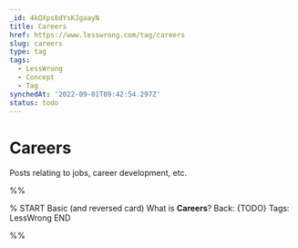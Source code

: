```yaml
---
_id: 4kQXps8dYsKJgaayN
title: Careers
href: https://www.lesswrong.com/tag/careers
slug: careers
type: tag
tags:
  - LessWrong
  - Concept
  - Tag
synchedAt: '2022-09-01T09:42:54.297Z'
status: todo
---
```


# Careers

Posts relating to jobs, career development, etc.


%%

% START
Basic (and reversed card)
What is **Careers**?
Back: {TODO}
Tags: LessWrong
END

%%
	
